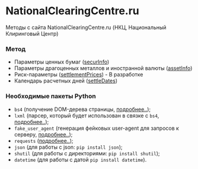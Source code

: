 # NationalClearingCentre.ru
Методы с сайта NationalClearingCentre.ru (НКЦ, Национальный Клиринговый Центр)

### Метод
* Параметры ценных бумаг ([securInfo](https://www.nationalclearingcentre.ru/rates/securInfo))
* Параметры драгоценных металлов и иностранной валюты ([assetInfo](https://www.nationalclearingcentre.ru/rates/assetInfo))
* Риск-параметры ([settlementPrices](https://www.nationalclearingcentre.ru/rates/settlementPrices)) - В разработке
* Календарь расчетных дней ([settleDates](https://www.nationalclearingcentre.ru/rates/settleDates))

### Необходимые пакеты Python
* ```bs4``` (получение DOM-дерева страницы, [подробнее..](https://pypi.org/project/beautifulsoup4/));
* ```lxml``` (парсер, который будет использован в связке с ```bs4```, [подробнее..](https://pypi.org/project/lxml/));
* ```fake_user_agent``` (генерация фейковых user-agent для запросов к серверу, [подробнее..](https://pypi.org/project/fake-useragent/));
* ```requests``` ([подробнее..](https://pypi.org/project/requests/));
* ```json```  (для работы с json: ```pip install json```);
* ```shutil``` (для работы с директориями: ```pip install shutil```);
* ```datetime``` (для работы с датой ```pip install datetime```).